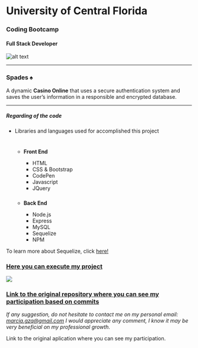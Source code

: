 # University of Central Florida
### Coding Bootcamp 
#### Full Stack Developer 
![alt text](https://portfolium1.cloudimg.io/s/crop/128x128/https://cdn.portfolium.com/ugcs3%2Fedu%2F9tDF4wvqRdewUvBbZ97x_PegasusBrightGold150x150.png "Logo Title Text 1")
- - -

### Spades ♠️
A dynamic **Casino Online** that uses a secure authentication system and saves the user’s information in a responsible and encrypted database.

- - - - 


##### Regarding of the code

*  Libraries and languages used for accomplished this project

    #
    * __Front End__
        * HTML
        * CSS & Bootstrap
        * CodePen
        * Javascript
        * JQuery
        
        ###
    * __Back End__
        * Node.js
        * Express
        * MySQL
        * Sequelize 
        * NPM



To learn more about Sequelize, click [here!](https://www.npmjs.com/package/sequelize)


### [Here you can execute my project](https://aqueous-reaches-91017.herokuapp.com/)

![](https://media.giphy.com/media/H4940P7PzHAUkGz9FH/giphy.gif)

### [Link to the original repository where you can see my participation based on commits](https://github.com/amrozinski88/casino)

*If any suggestion, do not hesitate to contact me on my personal email: marcia.gzq@gmail.com
I would appreciate any comment, I know it may be very beneficial on my professional growth.*


Link to the original aplication where you can see my participation.

